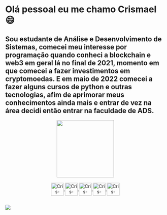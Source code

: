 # Olá pessoal eu me chamo Crismael 😄 
## Sou estudante de Análise e Desenvolvimento de Sistemas, comecei meu interesse por programação quando conheci a blockchain e web3 em geral lá no final de 2021, momento em que comecei a fazer investimentos em cryptomoedas. E em maio de 2022 comecei a fazer alguns cursos de python e outras tecnologias, afim de aprimorar meus conhecimentos ainda mais e entrar de vez na área decidi então entrar na faculdade de ADS.

<div align="center">
   <a href="https://github.com/crismael-bastos">
   <img height="180em" src="https://github-readme-stats.vercel.app/api?username=crismael-bastos&show_icons=true&theme=tokyonight&include_all_commits-true&count_private=true"/>

</div>

<div align="center" style="display: inline_block"><br>
  <img align="center" alt="Cris-Python height="30" width="40" src="https://cdn.jsdelivr.net/gh/devicons/devicon/icons/python/python-original.svg">
    <img align="center" alt="Cris-Django height="30" width="40" src="https://cdn.jsdelivr.net/gh/devicons/devicon/icons/django/django-plain.svg">
<img align="center" alt="Cris-JavaScript height="30" width="40" src="https://cdn.jsdelivr.net/gh/devicons/devicon/icons/javascript/javascript-original.svg">    
  <img align="center" alt="Cris-HTML height="30" width="40" src="https://cdn.jsdelivr.net/gh/devicons/devicon/icons/html5/html5-original-wordmark.svg">
  <img align="center" alt="Cris-CSS height="30" width="40" src="https://cdn.jsdelivr.net/gh/devicons/devicon/icons/css3/css3-original.svg">
</div>

##

<div>
<a href="https://www.linkedin.com/in/crismael-bastos-b6a48a12a/"><img src="https://img.shields.io/badge/LinkedIn-0077B5?style=for-the-badge&logo=linkedin&logoColor=white">
</a>
</div>

